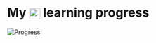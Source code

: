  <h1>
 <b>
 My <img style="vertical-align:middle;" alt="logo" src="https://www.svgrepo.com/show/452091/python.svg" height="25px"> learning progress 
 </b>
 </h1>
 
![Progress](https://progress-bar.dev/66/?width=500)
